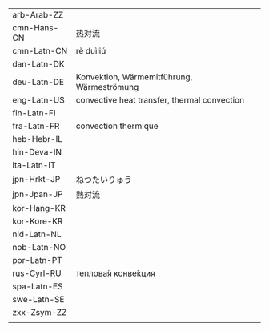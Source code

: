 | | | |
|-|-|-|
| arb-Arab-ZZ |  |  |
| cmn-Hans-CN | 热对流 |  |
| cmn-Latn-CN | rè duìliú |  |
| dan-Latn-DK |  |  |
| deu-Latn-DE | Konvektion, Wärmemitführung, Wärmeströmung |  |
| eng-Latn-US | convective heat transfer, thermal convection |  |
| fin-Latn-FI |  |  |
| fra-Latn-FR | convection thermique |  |
| heb-Hebr-IL |  |  |
| hin-Deva-IN |  |  |
| ita-Latn-IT |  |  |
| jpn-Hrkt-JP | ねつたいりゅう |  |
| jpn-Jpan-JP | 熱対流 |  |
| kor-Hang-KR |  |  |
| kor-Kore-KR |  |  |
| nld-Latn-NL |  |  |
| nob-Latn-NO |  |  |
| por-Latn-PT |  |  |
| rus-Cyrl-RU | теплова́я конве́кция |  |
| spa-Latn-ES |  |  |
| swe-Latn-SE |  |  |
| zxx-Zsym-ZZ |  |  |
|  |  |  |